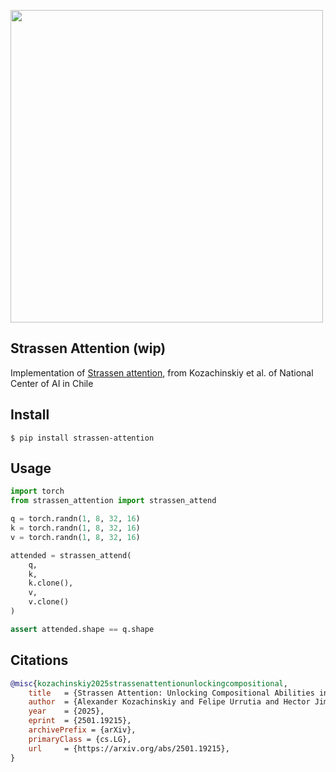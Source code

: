 <img src="./fig1.png" width="500px"></img>

## Strassen Attention (wip)

Implementation of [Strassen attention](https://arxiv.org/abs/2501.19215), from Kozachinskiy et al. of National Center of AI in Chile

## Install

```shell
$ pip install strassen-attention
```

## Usage

```python
import torch
from strassen_attention import strassen_attend

q = torch.randn(1, 8, 32, 16)
k = torch.randn(1, 8, 32, 16)
v = torch.randn(1, 8, 32, 16)

attended = strassen_attend(
    q,
    k,
    k.clone(),
    v,
    v.clone()
)

assert attended.shape == q.shape
```

## Citations

```bibtex
@misc{kozachinskiy2025strassenattentionunlockingcompositional,
    title   = {Strassen Attention: Unlocking Compositional Abilities in Transformers Based on a New Lower Bound Method}, 
    author  = {Alexander Kozachinskiy and Felipe Urrutia and Hector Jimenez and Tomasz Steifer and Germán Pizarro and Matías Fuentes and Francisco Meza and Cristian B. Calderon and Cristóbal Rojas},
    year    = {2025},
    eprint  = {2501.19215},
    archivePrefix = {arXiv},
    primaryClass = {cs.LG},
    url     = {https://arxiv.org/abs/2501.19215}, 
}
```
